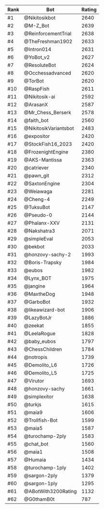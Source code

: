 Rank|Bot|Rating
---|---|---
#1|@Nikitosikbot|2640
#2|@M-Z_Bot|2639
#3|@ReinforcementTrial|2638
#4|@TheFreshman1902|2633
#5|@Intron014|2631
#6|@YoBot_v2|2627
#7|@ResoluteBot|2624
#8|@Occhessadvanced|2620
#9|@TorBot|2620
#10|@RaspFish|2611
#11|@Nikitosik-ai|2592
#12|@ArasanX|2587
#13|@Mr_Chess_Berserk|2578
#14|@faith_bot|2560
#15|@NikitosikVariantsbot|2483
#16|@expositor|2420
#17|@StockFish16_2023|2420
#18|@FrozenightEngine|2380
#19|@AKS-Mantissa|2363
#20|@catriever|2340
#21|@pawn_git|2312
#22|@SaxtonEngine|2304
#23|@Weiawaga|2281
#24|@Cheng-4|2249
#25|@TuksuBot|2147
#26|@Pseudo-0|2144
#27|@Phalanx-XXV|2131
#28|@Nakshatra3|2071
#29|@simpleEval|2053
#30|@bekbot|2033
#31|@honzovy-sachy-2|1993
#32|@Boris-Trapsky|1984
#33|@eubos|1982
#34|@Lynx_BOT|1975
#35|@jangine|1964
#36|@MaxtheDog|1948
#37|@GarboBot|1932
#38|@likeawizard-bot|1906
#39|@LazyBotJr|1886
#40|@zeekat|1855
#41|@LeelaRogue|1828
#42|@baby_eubos|1797
#43|@ChessChildren|1784
#44|@notropis|1739
#45|@Demolito_L6|1726
#46|@Demolito_L5|1725
#47|@Virutor|1693
#48|@honzovy-sachy|1661
#49|@simplexitor|1638
#50|@turkjs|1615
#51|@maia9|1606
#52|@Trollfish-Bot|1599
#53|@maia5|1587
#54|@turochamp-2ply|1583
#55|@chat_bot|1560
#56|@maia1|1508
#57|@Humaia|1434
#58|@turochamp-1ply|1402
#59|@sargon-2ply|1379
#60|@sargon-1ply|1295
#61|@ABotWith3200Rating|1132
#62|@G0thamB0t|787
